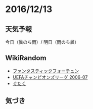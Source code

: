# 2016/12/13

## 天気予報

今日（曇のち雨）/ 明日（雨のち曇）

## WikiRandom

* [ファンタスティックフォーチュン](https://ja.wikipedia.org/wiki/%E3%83%95%E3%82%A1%E3%83%B3%E3%82%BF%E3%82%B9%E3%83%86%E3%82%A3%E3%83%83%E3%82%AF%E3%83%95%E3%82%A9%E3%83%BC%E3%83%81%E3%83%A5%E3%83%B3)
* [UEFAチャンピオンズリーグ 2006-07](https://ja.wikipedia.org/wiki/UEFA%E3%83%81%E3%83%A3%E3%83%B3%E3%83%94%E3%82%AA%E3%83%B3%E3%82%BA%E3%83%AA%E3%83%BC%E3%82%B0_2006-07)
* [ぐたく](https://ja.wikipedia.org/wiki/%E3%81%90%E3%81%9F%E3%81%8F)

## 気づき

